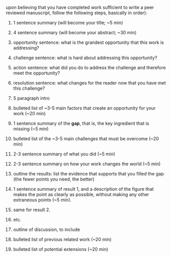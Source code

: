 upon believing that you have completed work sufficient to write a peer reviewed manuscript, follow the following steps, basically in order):

1. 1 sentence summary (will become your title;  ~5 min)
2. 4 sentence summary (will become your abstract;  ~30 min)
  1. opportunity sentence: what is the grandest opportunity that this work is addressing?
  2. challenge sentence: what is hard about addressing this opportunity?
  3. action sentence: what did you do to address the challenge and therefore meet the opportunity?
  4. resolution sentence: what changes for the reader now that you have met this
challenge? 

3. 5 paragraph intro
  3. bulleted list of  ~3-5 main factors that create an opportunity for your work (~20 min)
  4. 1 sentence summary of the **gap**, that is, the key ingredient that is missing (~5 min)
  4. bulleted list of the ~3-5 main challenges that must be overcome (~20 min)
  4. 2-3 sentence summary of what you did (~5 min)
  5. 2-3 sentence summary on how your work changes the world (~5 min)
4. outline the results: list the evidence that supports that you filled the gap (the fewer points you need, the better)
  1. 1 sentence summary of result 1, and a description of the figure that makes the point as clearly as possible, without making any other extraneous points (~5 min).
  2. same for result 2.
  3. etc.
5. outline of discussion, to include
  1. bulleted list of previous related work (~20 min)
  2. bulleted list of potential extensions (~20 min)
